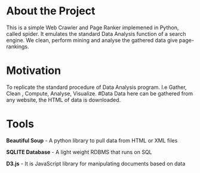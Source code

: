 # About the Project
This is a simple Web Crawler and Page Ranker implemened in Python, called spider. It emulates the standard Data Analysis function of a search engine. We clean, perform mining and analyse the gathered data give page-rankings.
# Motivation
To replicate the standard procedure of Data Analysis program. I.e Gather, Clean , Compute, Analyse, Visualize.
#Data
Data here can be gathered from any website, the HTML of data is downloaded.
# Tools
**Beautiful Soup** - A python library to pull data from HTML or XML files

**SQLITE Database** - A light weight RDBMS that runs on SQL

**D3.js** - It is JavaScript library for manipulating documents based on data
